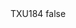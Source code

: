 <?xml version="1.0" encoding="UTF-8"?>
<CustomMetadata xmlns="http://soap.sforce.com/2006/04/metadata">
    <label>TXU184</label>
    <protected>false</protected>
</CustomMetadata>

